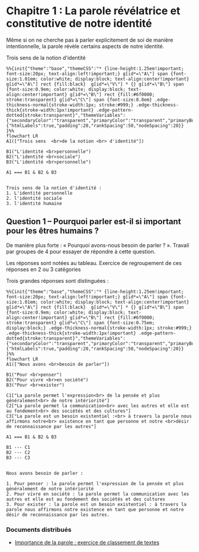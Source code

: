# Chapitre 1 : La parole révélatrice et constitutive de notre identité

Même si on ne cherche pas à parler explicitement de soi de manière intentionnelle, la parole révèle certains aspects de notre identité.

Trois sens de la notion d'identité

```mermaid
%%{init{"theme":"base","themeCSS":"* {line-height:1.25em!important; font-size:20px; text-align:left!important;} g[id*=\"A\"] span {font-size:1.01em; color:white; display:block; text-align:center!important} g[id*=\"A\"] rect {fill:black}  g[id*=\"V\"] * {} g[id*=\"B\"] span {font-size:0.9em; color:white; display:block; text-align:center!important} g[id*=\"B\"] rect {fill:#6f0000; stroke:transparent} g[id*=\"C\"] span {font-size:0.8em} .edge-thickness-normal{stroke-width:1px; stroke:#999;} .edge-thickness-thick{stroke-width:1px!important} .edge-pattern-dotted{stroke:transparent}","themeVariables":{"secondaryColor":"transparent","primaryColor":"transparent","primaryBorderColor":"black"},"flowchart":{"htmlLabels":true,"padding":20,"rankSpacing":50,"nodeSpacing":20}} }%%
flowchart LR
A1(["Trois sens  <br>de la notion <br> d'identité"])

B1("L'identité <br>personnelle")
B2("L'identité <br>sociale")
B3("L'identité <br>personnelle")

A1 === B1 & B2 & B3
```
```admonish abstract collapsible=true title="Afficher le texte de cette carte mentale"

Trois sens de la notion d'identité :
1. L'identité personnelle
2. l'identité sociale
3. l'identité humaine

```


## Question 1 – Pourquoi parler est-il si important pour les êtres humains ?

De manière plus forte : « Pourquoi avons-nous besoin de parler ? ». Travail par groupes de 4 pour essayer de répondre à cette question.

Les réponses sont notées au tableau. Exercice de regroupement de ces réponses en 2 ou 3 catégories

Trois grandes réponses sont distinguées :

```mermaid
%%{init{"theme":"base","themeCSS":"* {line-height:1.25em!important; font-size:20px; text-align:left!important;} g[id*=\"A\"] span {font-size:1.01em; color:white; display:block; text-align:center!important} g[id*=\"A\"] rect {fill:black}  g[id*=\"V\"] * {} g[id*=\"B\"] span {font-size:0.9em; color:white; display:block; text-align:center!important} g[id*=\"B\"] rect {fill:#6f0000; stroke:transparent} g[id*=\"C\"] span {font-size:0.75em; display:block;} .edge-thickness-normal{stroke-width:1px; stroke:#999;} .edge-thickness-thick{stroke-width:1px!important} .edge-pattern-dotted{stroke:transparent}","themeVariables":{"secondaryColor":"transparent","primaryColor":"transparent","primaryBorderColor":"black"},"flowchart":{"htmlLabels":true,"padding":20,"rankSpacing":50,"nodeSpacing":20}} }%%
flowchart LR
A1(["Nous avons <br>besoin de parler"])

B1("Pour <br>penser")
B2("Pour vivre <br>en société")
B3("Pour <br>exister")

C1["La parole permet l'expression<br> de la pensée et plus généralement<br> de notre intériorité"]
C2["La parole permet la communication<br> avec les autres et elle est au fondement<br> des sociétés et des cultures"]
C3["La parole est un besoin existentiel :<br> à travers la parole nous affirmons notre<br> existence en tant que personne et notre <br>désir de reconnaissance par les autres"]

A1 === B1 & B2 & B3

B1 --- C1
B2 --- C2
B3 --- C3
```

```admonish abstract collapsible=true title="Afficher le texte de cette carte mentale"

Nous avons besoin de parler :

1. Pour penser : la parole permet l'expression de la pensée et plus généralement de notre intériorité
2. Pour vivre en société : la parole permet la communication avec les autres et elle est au fondement des sociétés et des cultures
3. Pour exister : la parole est un besoin existentiel : à travers la parole nous affirmons notre existence en tant que personne et notre désir de reconnaissance par les autres.

```





### Documents distribués

- [Importance de la parole : exercice de classement de textes](https://nuage03.apps.education.fr/index.php/s/fKLWCM5ACJmS3kf)